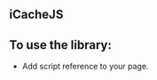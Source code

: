 ## iCacheJS

To use the library:
-------------------
* Add script reference to your page.

  <script src="icache.js"></script>
